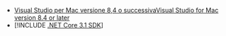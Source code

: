 * [<span data-ttu-id="e4ba6-101">Visual Studio per Mac versione 8,4 o successiva</span><span class="sxs-lookup"><span data-stu-id="e4ba6-101">Visual Studio for Mac version 8.4 or later</span></span>](https://visualstudio.microsoft.com/vs/mac/)
* [!INCLUDE [.NET Core 3.1 SDK](~/includes/3.1-SDK.md)]
